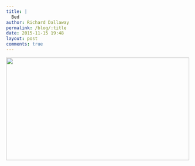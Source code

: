 ```yaml
---
title: |
  Bed
author: Richard Dallaway
permalink: /blog/:title
date: 2015-11-15 19:48
layout: post
comments: true
---
```


<div><a href="http://static.skitters.dallaway.com/tp_DSC_0080.JPG"><img src="http://static.skitters.dallaway.com/tp_thumb_DSC_0080.JPG" width="500" height="281"/></a></div>


  
      
